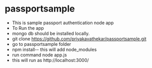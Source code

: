 # passportsample
* This is sample passport authentication node app
* To Run the app 
* mongo db should be installed locally.
* git clone https://github.com/priyakavathekar/passportsample.git
* go to passportsample folder
* npm install-- this will add node_modules
* run command node app.js
* this will run as http://localhost:3000/

